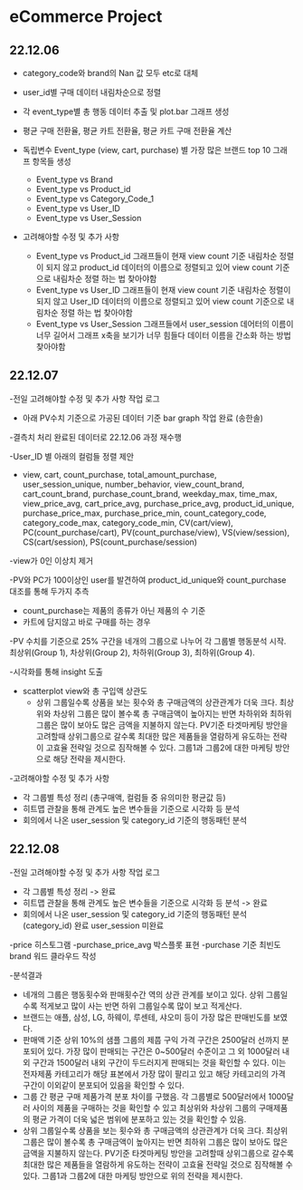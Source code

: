 # eCommerce Project


## 22.12.06

- category_code와 brand의 Nan 값 모두 etc로 대체
- user_id별 구매 데이터 내림차순으로 정렬
- 각 event_type별 총 행동 데이터 추출 및 plot.bar 그래프 생성
- 평균 구매 전환율, 평균 카트 전환율, 평균 카트 구매 전환율 계산

- 독립변수 Event_type (view, cart, purchase) 별 가장 많은 브랜드 top 10 그래프 항목들 생성
  - Event_type vs Brand 
  - Event_type vs Product_id
  - Event_type vs Category_Code_1
  - Event_type vs User_ID
  - Event_type vs User_Session

- 고려해야할 수정 및 추가 사항
  - Event_type vs Product_id 그래프들이 현재 view count 기준 내림차순 정렬이 되지 않고 product_id 데이터의 이름으로 정렬되고 있어 view count 기준으로 내림차순 정렬 하는 법 찾아야함
  - Event_type vs User_ID 그래프들이 현재 view count 기준 내림차순 정렬이 되지 않고 User_ID 데이터의 이름으로 정렬되고 있어 view count 기준으로 내림차순 정렬 하는 법 찾아야함
  - Event_type vs User_Session 그래프들에서 user_session 데어터의 이름이 너무 길어서 그래프 x축을 보기가 너무 힘들다 데이터 이름을 간소화 하는 방법 찾아야함



## 22.12.07


-전일 고려해야할 수정 및 추가 사항 작업 로그
 - 아래 PV수치 기준으로 가공된 데이터 기준 bar graph 작업 완료 (송한솔) 

-결측치 처리 완료된 데이터로 22.12.06 과정 재수행

-User_ID 별 아래의 컬럼들 정렬 제안
  - view, cart, count_purchase, total_amount_purchase, user_session_unique, number_behavior, view_count_brand, cart_count_brand, purchase_count_brand, weekday_max, time_max, view_price_avg, cart_price_avg, purchase_price_avg, product_id_unique, purchase_price_max, purchase_price_min, count_category_code, category_code_max, category_code_min, CV(cart/view), PC(count_purchase/cart), PV(count_purchase/view), VS(view/session), CS(cart/session), PS(count_purchase/session)

-view가 0인 이상치 제거

-PV와 PC가 100이상인 user를 발견하여 product_id_unique와 count_purchase 대조를 통해 두가지 추측
  - count_purchase는 제품의 종류가 아닌 제품의 수 기준
  - 카트에 담지않고 바로 구매를 하는 경우
 
-PV 수치를 기준으로 25% 구간을 네개의 그룹으로 나누어 각 그룹별 행동분석 시작. 최상위(Group 1), 차상위(Group 2), 차하위(Group 3), 최하위(Group 4).
 
-시각화를 통해 insight 도출 
  - scatterplot view와 총 구입액 상관도
    - 상위 그룹일수록 상품을 보는 횟수와 총 구매금액의 상관관계가 더욱 크다. 최상위와 차상위 그룹은 많이 볼수록 총 구매금액이 높아지는 반면 차하위와 최하위 그룹은 많이 보아도 많은 금액을 지불하지 않는다. PV기준 타겟마케팅 방안을 고려할때 상위그룹으로 갈수록 최대한 많은 제품들을 열람하게 유도하는 전략이 고효율 전략일 것으로 짐작해볼 수 있다. 그룹1과 그룹2에 대한 마케팅 방안으로 해당 전략을 제시한다.
 
 
-고려해야할 수정 및 추가 사항
 - 각 그룹별 특성 정리 (총구매액, 컬럼들 중 유의미한 평균값 등)
 - 히트맵 관찰을 통해 관계도 높은 변수들을 기준으로 시각화 등 분석
 - 회의에서 나온 user_session 및 category_id 기준의 행동패턴 분석


## 22.12.08


 -전일 고려해야할 수정 및 추가 사항 작업 로그
  - 각 그룹별 특성 정리 -> 완료
  - 히트맵 관찰을 통해 관계도 높은 변수들을 기준으로 시각화 등 분석 -> 완료
  - 회의에서 나온 user_session 및 category_id 기준의 행동패턴 분석 (category_id) 완료 user_session 미완료
 
 -price 히스토그램
 -purchase_price_avg 박스플롯 표현
 -purchase 기준 최빈도 brand 워드 클라우드 작성
 
-분석결과
  - 네개의 그룹은 행동횟수와 판매횟수간 역의 상관 관계를 보이고 있다. 상위 그룹일수록 적게보고 많이 사는 반면 하위 그룹일수록 많이 보고 적게산다.
  - 브랜드는 애플, 삼성, LG, 하웨이, 루센테, 샤오미 등이 가장 많은 판매빈도를 보였다.
  - 판매액 기준 상위 10%의 샘플 그룹의 제풉 구익 가격 구간은 2500달러 선까지 분포되어 있다. 가장 많이 판매되는 구간은 0~500달러 수준이고 그 외 1000달러 내외 구간과 1500달러 내외 구간이 두드러지게 판매되는 것을 확인할 수 있다. 이는 전자제품 카테고리가 해당 표본에서 가장 많이 팔리고 있고 해당 카테고리의 가격 구간이 이외같이 분포되어 있음을 확인할 수 있다.
  - 그룹 간 평균 구매 제품가격 분포 차이를 구했음. 각 그룹별로 500달러에서 1000달러 사이의 제품을 구매하는 것을 확인할 수 있고 최상위와 차상위 그룹의 구매제품의 평균 가격이 더욱 넓은 범위에 분포하고 있는 것을 확인할 수 있음.
  - 상위 그룹일수록 상품을 보는 횟수와 총 구매금액의 상관관계가 더욱 크다. 최상위 그룹은 많이 볼수록 총 구매금액이 높아지는 반면 최하위 그룹은 많이 보아도 많은 금액을 지불하지 않는다. PV기준 타겟마케팅 방안을 고려할때 상위그룹으로 갈수록 최대한 많은 제품들을 열람하게 유도하는 전략이 고효율 전략일 것으로 짐작해볼 수 있다. 그룹1과 그룹2에 대한 마케팅 방안으로 위의 전략을 제시한다.
